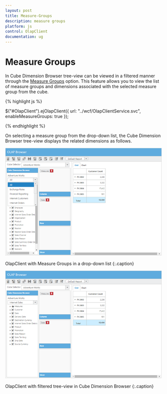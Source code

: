 ```yaml
---
layout: post
title: Measure-Groups
description: measure groups 
platform: js
control: OlapClient
documentation: ug
---
```


# Measure Groups 

In Cube Dimension Browser tree-view can be viewed in a filtered manner through the [Measure Groups](/js/api/ejOlapClient#members:enablemeasuregroups) option. This feature allows you to view the list of measure groups and dimensions associated with the selected measure group from the cube.

{% highlight js %}

$("#OlapClient").ejOlapClient({
    url: "../wcf/OlapClientService.svc",
    enableMeasureGroups: true
});

{% endhighlight %}

On selecting a measure group from the drop-down list, the Cube Dimension Browser tree-view displays the related dimensions as follows.

![](/js/OlapClient/Measure-Groups_images/Measure-Groups_img1.png)

OlapClient with Measure Groups in a drop-down list
{:.caption}

![](/js/OlapClient/Measure-Groups_images/Measure-Groups_img2.png)

OlapClient with filtered tree-view in Cube Dimension Browser
{:.caption}

